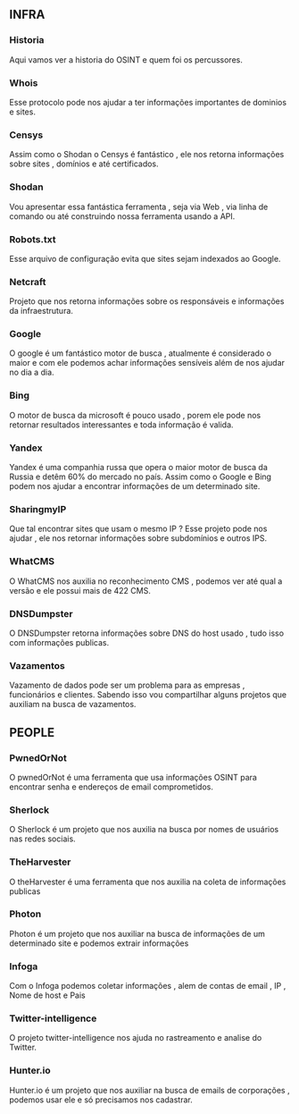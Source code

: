 
## INFRA

### Historia
Aqui vamos ver a historia do OSINT e quem foi os percussores.

### Whois
Esse protocolo pode nos ajudar a ter informações importantes de dominios e sites.

### Censys
Assim como o Shodan o Censys é fantástico , ele nos retorna informações sobre sites , domínios e até certificados.

### Shodan
Vou apresentar essa fantástica ferramenta , seja via Web , via linha de comando ou até construindo nossa ferramenta usando a API.

### Robots.txt 
Esse arquivo de configuração evita que sites sejam indexados ao Google.

### Netcraft
Projeto que nos retorna informações sobre os responsáveis e informações da infraestrutura.

### Google 
O google é um fantástico motor de busca , atualmente é considerado o maior e com ele podemos achar informações sensíveis além de nos ajudar no dia a dia.

### Bing 
O motor de busca da microsoft é pouco usado , porem ele pode nos retornar resultados interessantes e toda informação é valida.

### Yandex
Yandex é uma companhia russa que opera o maior motor de busca da Russia e detêm 60% do mercado no país. 
Assim como o Google e Bing podem nos ajudar a encontrar informações de um determinado site.

### SharingmyIP
Que tal encontrar sites que usam o mesmo IP ? Esse projeto pode nos ajudar , ele nos retornar informações sobre subdomínios e outros IPS.

### WhatCMS
O WhatCMS nos auxilia no reconhecimento CMS , podemos ver até qual a versão e ele possui mais de 422 CMS.

### DNSDumpster
O DNSDumpster retorna informações sobre DNS do host usado , tudo isso com informações publicas.

### Vazamentos
Vazamento de dados pode ser um problema para as empresas , funcionários e clientes.
Sabendo isso vou compartilhar alguns projetos que auxiliam na busca de vazamentos.

## PEOPLE

### PwnedOrNot
O pwnedOrNot é uma ferramenta que usa informações OSINT para encontrar senha e endereços de email comprometidos.

### Sherlock
O Sherlock é um projeto que nos auxilia na busca por nomes de usuários nas redes sociais.

### TheHarvester
O theHarvester é uma ferramenta que nos auxilia na coleta de informações publicas

### Photon
Photon é um projeto que nos auxiliar na busca de informações de um determinado site e podemos extrair informações

### Infoga
Com o Infoga podemos coletar informações , alem de contas de email , IP , Nome de host e Pais

### Twitter-intelligence
O projeto twitter-intelligence nos ajuda no rastreamento e analise do Twitter.

### Hunter.io
Hunter.io é um projeto que nos auxiliar na busca de emails de corporações , podemos usar ele e só precisamos nos cadastrar.